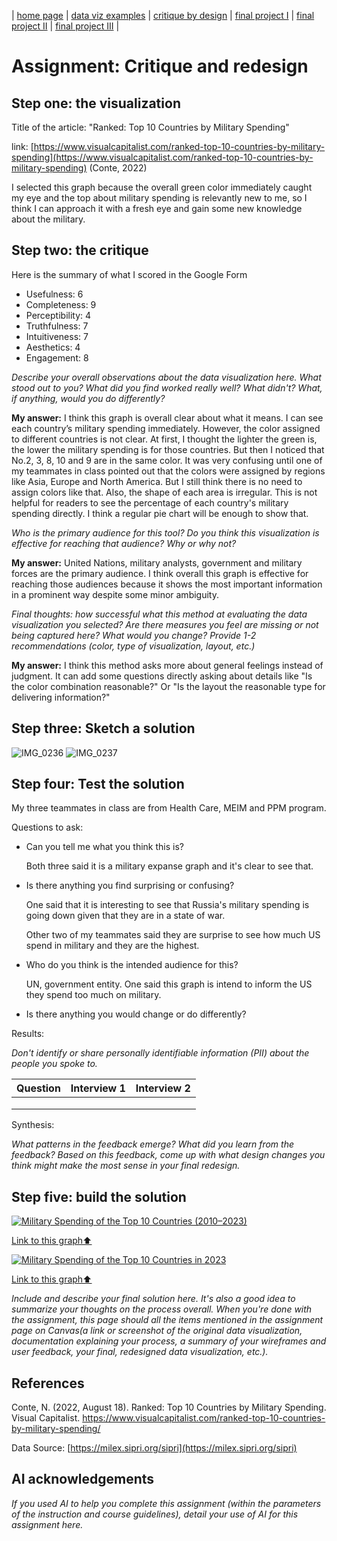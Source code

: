 | [home page](https://cmustudent.github.io/tswd-portfolio-templates/) | [data viz examples](dataviz-examples) | [critique by design](critique-by-design) | [final project I](final-project-part-one) | [final project II](final-project-part-two) | [final project III](final-project-part-three) |

# Assignment: Critique and redesign

## Step one: the visualization
Title of the article: "Ranked: Top 10 Countries by Military Spending"

link: [https://www.visualcapitalist.com/ranked-top-10-countries-by-military-spending](https://www.visualcapitalist.com/ranked-top-10-countries-by-military-spending) (Conte, 2022)


I selected this graph because the overall green color immediately caught my eye and the top about military spending is relevantly new to me, so I think I can approach it with a fresh eye and gain some new knowledge about the military.

## Step two: the critique
Here is the summary of what I scored in the Google Form

- Usefulness: 6
- Completeness: 9
- Perceptibility: 4
- Truthfulness: 7
- Intuitiveness: 7
- Aesthetics: 4
- Engagement: 8

_Describe your overall observations about the data visualization here. What stood out to you? What did you find worked really well? What didn't? What, if anything, would you do differently?_

**My answer:** I think this graph is overall clear about what it means. I can see each country’s military spending immediately. However, the color assigned to different countries is not clear. At first, I thought the lighter the green is, the lower the military spending is for those countries. But then I noticed that No.2, 3, 8, 10 and 9 are in the same color. It was very confusing until one of my teammates in class pointed out that the colors were assigned by regions like Asia, Europe and North America. But I still think there is no need to assign colors like that. Also, the shape of each area is irregular. This is not helpful for readers to see the percentage of each country's military spending directly. I think a regular pie chart will be enough to show that.

_Who is the primary audience for this tool? Do you think this visualization is effective for reaching that audience? Why or why not?_

**My answer:** United Nations, military analysts, government and military forces are the primary audience. I think overall this graph is effective for reaching those audiences because it shows the most important information in a prominent way despite some minor ambiguity.

_Final thoughts: how successful what this method at evaluating the data visualization you selected? Are there measures you feel are missing or not being captured here? What would you change? Provide 1-2 recommendations (color, type of visualization, layout, etc.)_

**My answer:** I think this method asks more about general feelings instead of judgment. It can add some questions directly asking about details like "Is the color combination reasonable?" Or "Is the layout the reasonable type for delivering information?"

## Step three: Sketch a solution
![IMG_0236](https://github.com/user-attachments/assets/d7ca9e24-9f3e-4ec0-85d5-1e076677aef1)
![IMG_0237](https://github.com/user-attachments/assets/da8bdf24-10f3-4944-80e3-5c86991d5836)

## Step four: Test the solution

My three teammates in class are from Health Care, MEIM and PPM program.

Questions to ask: 
- Can you tell me what you think this is?

    Both three said it is a military expanse graph and it's clear to see that.

- Is there anything you find surprising or confusing?

    One said that it is interesting to see that Russia's military spending is going down given that they are in a state of war.

    Other two of my teammates said they are surprise to see how much US spend in military and they are the highest.

- Who do you think is the intended audience for this?

    UN, government entity. One said this graph is intend to inform the US they spend too much on military.
- Is there anything you would change or do differently?

Results: 

_Don't identify or share personally identifiable information (PII) about the people you spoke to._


| Question | Interview 1 | Interview 2 |
|----------|-------------|-------------|
|          |             |             |
|          |             |             |
|          |             |             |

Synthesis: 

_What patterns in the feedback emerge?  What did you learn from the feedback?  Based on this feedback, come up with what design changes you think might make the most sense in your final redesign._

## Step five: build the solution
<div class='tableauPlaceholder' id='viz1739470541277' style='position: relative'><noscript><a href='#'><img alt='Military Spending of the Top 10 Countries (2010–2023) ' src='https:&#47;&#47;public.tableau.com&#47;static&#47;images&#47;mi&#47;militaryspending_17394702202250&#47;2&#47;1_rss.png' style='border: none' /></a></noscript><object class='tableauViz'  style='display:none;'><param name='host_url' value='https%3A%2F%2Fpublic.tableau.com%2F' /> <param name='embed_code_version' value='3' /> <param name='site_root' value='' /><param name='name' value='militaryspending_17394702202250&#47;2' /><param name='tabs' value='no' /><param name='toolbar' value='yes' /><param name='static_image' value='https:&#47;&#47;public.tableau.com&#47;static&#47;images&#47;mi&#47;militaryspending_17394702202250&#47;2&#47;1.png' /> <param name='animate_transition' value='yes' /><param name='display_static_image' value='yes' /><param name='display_spinner' value='yes' /><param name='display_overlay' value='yes' /><param name='display_count' value='yes' /><param name='language' value='zh-CN' /><param name='filter' value='publish=yes' /></object></div>

[Link to this graph⬆️](https://public.tableau.com/views/militaryspending_17394702202250/2?:language=zh-CN&publish=yes&:sid=&:redirect=auth&:display_count=n&:origin=viz_share_link) 

<div class='tableauPlaceholder' id='viz1739471733233' style='position: relative'><noscript><a href='#'><img alt='Military Spending of the Top 10 Countries in 2023 ' src='https:&#47;&#47;public.tableau.com&#47;static&#47;images&#47;1_&#47;1_17394716023380&#47;1&#47;1_rss.png' style='border: none' /></a></noscript><object class='tableauViz'  style='display:none;'><param name='host_url' value='https%3A%2F%2Fpublic.tableau.com%2F' /> <param name='embed_code_version' value='3' /> <param name='site_root' value='' /><param name='name' value='1_17394716023380&#47;1' /><param name='tabs' value='no' /><param name='toolbar' value='yes' /><param name='static_image' value='https:&#47;&#47;public.tableau.com&#47;static&#47;images&#47;1_&#47;1_17394716023380&#47;1&#47;1.png' /> <param name='animate_transition' value='yes' /><param name='display_static_image' value='yes' /><param name='display_spinner' value='yes' /><param name='display_overlay' value='yes' /><param name='display_count' value='yes' /><param name='language' value='zh-CN' /></object></div> 

[Link to this graph⬆️](https://public.tableau.com/views/1_17394716023380/1?:language=zh-CN&:sid=&:redirect=auth&:display_count=n&:origin=viz_share_link) 


_Include and describe your final solution here. It's also a good idea to summarize your thoughts on the process overall. When you're done with the assignment, this page should all the items mentioned in the assignment page on Canvas(a link or screenshot of the original data visualization, documentation explaining your process, a summary of your wireframes and user feedback, your final, redesigned data visualization, etc.)._

## References

Conte, N. (2022, August 18). Ranked: Top 10 Countries by Military Spending. Visual Capitalist. https://www.visualcapitalist.com/ranked-top-10-countries-by-military-spending/

Data Source: [https://milex.sipri.org/sipri](https://milex.sipri.org/sipri)

## AI acknowledgements
_If you used AI to help you complete this assignment (within the parameters of the instruction and course guidelines), detail your use of AI for this assignment here._

